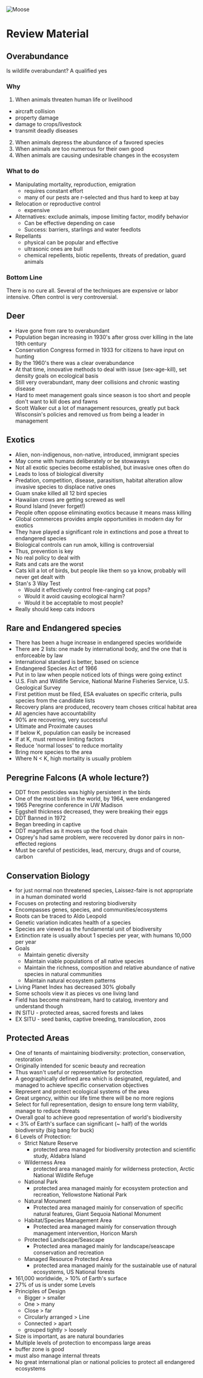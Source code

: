 ![Moose](images/redDeer.jpg)
# Review Material

## Overabundance

Is wildlife overabundant? A qualified yes

### Why

1. When animals threaten human life or livelihood
  - aircraft collision
  - property damage
  - damage to crops/livestock
  - transmit deadly diseases
2. When animals depress the abundance of a favored species
3. When animals are too numerous for their own good
4. When animals are causing undesirable changes in the ecosystem

### What to do

- Manipulating mortality, reproduction, emigration
  - requires constant effort
  - many of our pests are r-selected and thus hard to keep at bay
- Relocation or reproductive control
  - expensive
- Alternatives: exclude animals, impose limiting factor, modify behavior
  - Can be effective depending on case
  - Success: barriers, starlings and water feedlots
- Repellants
  - physical can be popular and effective
  - ultrasonic ones are bull
  - chemical repellents, biotic repellents, threats of predation, guard animals

### Bottom Line

There is no cure all. Several of the techniques are expensive or labor intensive. Often control is very controversial.

## Deer

- Have gone from rare to overabundant
- Population began increasing in 1930's after gross over killing in the late 19th century
- Conservation Congress formed in 1933 for citizens to have input on hunting
- By the 1960's there was a clear overabundance
- At that time, innovative methods to deal with issue (sex-age-kill), set density goals on ecological basis
- Still very overabundant, many deer collisions and chronic wasting disease
- Hard to meet management goals since season is too short and people don't want to kill does and fawns
- Scott Walker cut a lot of management resources, greatly put back Wisconsin's policies and removed us from being a leader in management

## Exotics

- Alien, non-indigenous, non-native, introduced, immigrant species
- May come with humans deliberately or be stowaways
- Not all exotic species become established, but invasive ones often do
- Leads to loss of biological diversity
- Predation, competition, disease, parasitism, habitat alteration allow invasive species to displace native ones
- Guam snake killed all 12 bird species
- Hawaiian crows are getting screwed as well
- Round Island (never forget!)
- People often oppose eliminating exotics because it means mass killing
- Global commerces provides ample opportunities in modern day for exotics
- They have played a significant role in extinctions and pose a threat to endangered species
- Biological controls can run amok, killing is controversial
- Thus, prevention is key
- No real policy to deal with
- Rats and cats are the worst
- Cats kill a lot of birds, but people like them so ya know, probably will never get dealt with
- Stan's 3 Way Test
  - Would it effectively control free-ranging cat pops?
  - Would it avoid causing ecological harm?
  - Would it be acceptable to most people?
- Really should keep cats indoors

## Rare and Endangered species

- There has been a huge increase in endangered species worldwide
- There are 2 lists: one made by international body, and the one that is enforceable by law
- International standard is better, based on science
- Endangered Species Act of 1966
- Put in to law when people noticed lots of things were going extinct
- U.S. Fish and Wildlife Service, National Marine Fisheries Service, U.S. Geological Survey
- First petition must be filed, ESA evaluates on specific criteria, pulls species from the candidate lists
- Recovery plans are produced, recovery team choses critical habitat area
- All agencies have accountability
- 90% are recovering, very successful
- Ultimate and Proximate causes
- If below K, population can easily be increased
- If at K, must remove limiting factors
- Reduce 'normal losses' to reduce mortality
- Bring more species to the area
- Where N < K, high mortality is usually problem

## Peregrine Falcons (A whole lecture?)

- DDT from pesticides was highly persistent in the birds
- One of the most birds in the world, by 1964, were endangered
- 1965 Peregrine conference in UW Madison
- Eggshell thickness decreased, they were breaking their eggs
- DDT Banned in 1972
- Began breeding in captive
- DDT magnifies as it moves up the food chain
- Osprey's had same problem, were recovered by donor pairs in non-effected regions
- Must be careful of pesticides, lead, mercury, drugs and of course, carbon

## Conservation Biology

- for just normal non threatened species, Laissez-faire is not appropriate in a human dominated world
- Focuses on protecting and restoring biodiversity
- Encompasses genes, species, and communities/ecosystems
- Roots can be traced to Aldo Leopold
- Genetic variation indicates health of a species
- Species are viewed as the fundamental unit of biodiversity
- Extinction rate is usually about 1 species per year, with humans 10,000 per year
- Goals
  - Maintain genetic diversity
  - Maintain viable populations of all native species
  - Maintain the richness, composition and relative abundance of native species in natural communities
  - Maintain natural ecosystem patterns
- Living Planet Index has decreased 30% globally
- Some schools view it as pieces vs one living land
- Field has become mainstream, hard to catalog, inventory and understand though
- IN SITU - protected areas, sacred forests and lakes
- EX SITU - seed banks, captive breeding, translocation, zoos

## Protected Areas

- One of tenants of maintaining biodiversity: protection, conservation, restoration
- Originally intended for scenic beauty and recreation
- Thus wasn't useful or representative for protection
- A geographically defined area which is designated, regulated, and managed to achieve specific conservation objectives
- Represent and protect ecological systems of the area
- Great urgency, within our life time there will be no more regions
- Select for full representation, design to ensure long term viability, manage to reduce threats
- Overall goal to achieve good representation of world's biodiversity
- < 3% of Earth's surface can significant (~ half) of the worlds biodiversity (big bang for buck)
- 6 Levels of Protection:
  - Strict Nature Reserve
    - protected area managed for biodiversity protection and scientific study, Aldabra Island
  - Wilderness Area
    - protected area managed mainly for wilderness protection, Arctic National Wildlife Refuge
  - National Park
    - protected area managed mainly for ecosystem protection and recreation, Yellowstone National Park
  - Natural Monument
    - Protected area managed mainly for conservation of specific natural features, Giant Sequoia National Monument
  - Habitat/Species Management Area
    - Protected area managed mainly for conservation through management intervention, Horicon Marsh
  - Protected Landscape/Seascape
    - Protected area managed mainly for landscape/seascape conservation and recreation
  - Managed Resource Protected Area
    - protected area managed mainly for the sustainable use of natural ecosystems, US National forests
- 161,000 worldwide, > 10% of Earth's surface
- 27% of us is under some Levels
- Principles of Design
  - Bigger > smaller
  - One > many
  - Close > far
  - Circularly arranged > Line
  - Connected > apart
  - grouped tightly > loosely
- Size is important, as are natural boundaries
- Multiple levels of protection to encompass large areas
- buffer zone is good
- must also manage internal threats
- No great international plan or national policies to protect all endangered ecosystems
